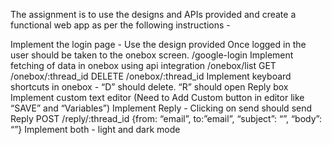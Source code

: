 

The assignment is to use the designs and APIs provided and create a functional web app as per the following instructions -

Implement the login page - Use the design provided
Once logged in the user should be taken to the onebox screen. /google-login
Implement fetching of data in onebox using api integration /onebox/list GET /onebox/:thread_id DELETE /onebox/:thread_id
Implement keyboard shortcuts in onebox - “D” should delete. “R” should open Reply box
Implement custom text editor (Need to Add Custom button in editor like “SAVE” and “Variables”)
Implement Reply - Clicking on send should send Reply POST /reply/:thread_id {from: “email”, to:”email”, “subject”: “”, “body”: “”}
Implement both - light and dark mode
